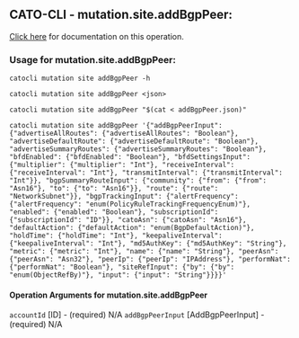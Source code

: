 
## CATO-CLI - mutation.site.addBgpPeer:
[Click here](https://api.catonetworks.com/documentation/#mutation-addBgpPeer) for documentation on this operation.

### Usage for mutation.site.addBgpPeer:

`catocli mutation site addBgpPeer -h`

`catocli mutation site addBgpPeer <json>`

`catocli mutation site addBgpPeer "$(cat < addBgpPeer.json)"`

`catocli mutation site addBgpPeer '{"addBgpPeerInput": {"advertiseAllRoutes": {"advertiseAllRoutes": "Boolean"}, "advertiseDefaultRoute": {"advertiseDefaultRoute": "Boolean"}, "advertiseSummaryRoutes": {"advertiseSummaryRoutes": "Boolean"}, "bfdEnabled": {"bfdEnabled": "Boolean"}, "bfdSettingsInput": {"multiplier": {"multiplier": "Int"}, "receiveInterval": {"receiveInterval": "Int"}, "transmitInterval": {"transmitInterval": "Int"}}, "bgpSummaryRouteInput": {"community": {"from": {"from": "Asn16"}, "to": {"to": "Asn16"}}, "route": {"route": "NetworkSubnet"}}, "bgpTrackingInput": {"alertFrequency": {"alertFrequency": "enum(PolicyRuleTrackingFrequencyEnum)"}, "enabled": {"enabled": "Boolean"}, "subscriptionId": {"subscriptionId": "ID"}}, "catoAsn": {"catoAsn": "Asn16"}, "defaultAction": {"defaultAction": "enum(BgpDefaultAction)"}, "holdTime": {"holdTime": "Int"}, "keepaliveInterval": {"keepaliveInterval": "Int"}, "md5AuthKey": {"md5AuthKey": "String"}, "metric": {"metric": "Int"}, "name": {"name": "String"}, "peerAsn": {"peerAsn": "Asn32"}, "peerIp": {"peerIp": "IPAddress"}, "performNat": {"performNat": "Boolean"}, "siteRefInput": {"by": {"by": "enum(ObjectRefBy)"}, "input": {"input": "String"}}}}'`

#### Operation Arguments for mutation.site.addBgpPeer ####
`accountId` [ID] - (required) N/A 
`addBgpPeerInput` [AddBgpPeerInput] - (required) N/A 
